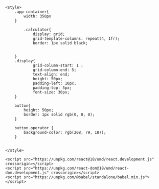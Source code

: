 <!DOCTYPE html>
<html lang="en">
<head>
    <meta charset="UTF-8">
    <meta name="viewport" content="width=device-width, initial-scale=1.0">
    <title>Document</title>
    
    <style>
        .app-container{
            width: 350px
        }
     
            .calculator{
                display: grid;
                grid-template-columns: repeat(4, 1fr);
                border: 1px solid black;

                
        }
        .display{
                grid-column-start: 1 ;
                grid-column-end: 5;
                text-align: end;
                height: 50px;
                padding-left: 10px;
                padding-top: 5px;
                font-size: 30px;
        }
      
        button{
            height: 50px;
            border: 1px solid rgb(0, 0, 0);
        }

        button.operator {
            background-color: rgb(208, 79, 187);
        }
        

    </style>
</head>
<body>
    <div id="app"></div>

    <script src="https://unpkg.com/react@18/umd/react.development.js" crossorigin></script>
    <script src="https://unpkg.com/react-dom@18/umd/react-dom.development.js" crossorigin></script>
    <script src="https://unpkg.com/@babel/standalone/babel.min.js"></script>

 <script type="text/babel">
        // Intro
        // const hello = React.createElement("h1" , {}, "Hello React!");
        // const hello = <h4> Hello React! </h4>;
        // const hello = (
        //   <div>
        //       <h1>Hello React!</h1>
        //       <p>Lorem ipsum dolor sit.</p>
        //    </div>
        // )
        // ReactDOM.render(hello, document.getElementById("app"));

        // ###################################################################
        // Functional Components
            // function sample(){
            //    return <h1>Hello Juan!</h1>
            // }

        // const arrow = () => <h1>Hello Juan! Arrow Function</h1>;


        // ReactDOM.render(arrow(), document.getElementById("app"));

        // ####################################################################
        // Intro to Props in React / component
        // const Hello = (props) => (
        //     <div>
        //         <h2>Hello, my name is {props.name}, I am 17 yrs old.</h2>
        //         <p>Lorem ipsum dolor sit amet consectetur adipisicing elit. Atque, laborum.</p>
        //         <a href="http://" target="_blank" rel="noopener noreferrer">Sample Link</a>
        //     </div>
        // );

        // ReactDOM.render(<Hello name="Juan" age={17}/>   ,document.getElementById("app"));
   
       //Parent component
       function Calculator() {
      

        // handle the numbers
        function handleNumber (value) {
            //alert (value);
            let newValue = value;
            if (!calc.isInitial) {
                newValue= calc.current + value;
            }
            
            setCalc({ current: newValue, isInitial: false})
            
           
        }

        // useState 
        //const [display, setDisplay] = React.useState('0');

        const [calc, setCalc] = React.useState ({
            current: '0',
            isInitial: true
        });

        // handle the clear button
        function handleClear() {
            setCalc({current: ''});
        }
  

        return(                                                   
           <div className="calculator">
            <div className="display">{calc.current}</div>

                 <CalcButton onClick={handleNumber} value='7'/>
                 <CalcButton onClick={handleNumber} value='8'/>
                 <CalcButton onClick={handleNumber} value='9'/>
                 <CalcButton className="operator" value="+"/>

                 
                 <CalcButton onClick={handleNumber} value='4'/>
                 <CalcButton onClick={handleNumber} value='5'/>
                 <CalcButton onClick={handleNumber} value='6'/>
                 <CalcButton className="operator" value="-"/>

                 <CalcButton onClick={handleNumber} value='1'/>
                 <CalcButton onClick={handleNumber} value='2'/>
                 <CalcButton onClick={handleNumber} value='3'/>
                 <CalcButton className="operator" value="*"/>

                 <CalcButton onClick={handleClear} value="C"/>
                 <CalcButton onClick={handleNumber} value='0'/>
                 <CalcButton onClick={handleNumber} value="="/>
                 <CalcButton className="operator" value="/"/>

                </div>
            )
       } 

       // child component
    function CalcButton(props){
        return(
            <button className={props.className} onClick={()=>props.onClick(props.value)}>{props.value}</button>
         )
      }
        ReactDOM.render(<div className="app-container"><Calculator/></div>,document.getElementById("app"));
        
    </script>
</body>
</html>
